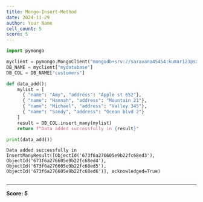 ```yaml
---
title: Mongo-Insert-Method
date: 2024-11-29
author: Your Name
cell_count: 5
score: 5
---
```


```python
import pymongo
```


```python
myclient = pymongo.MongoClient("mongodb+srv://saravana45454:kumar123@saravana.kg1trkw.mongodb.net")
DB_NAME = myclient["mydatabase"]
DB_COL = DB_NAME["customers"]
```


```python
def data_add():
    mylist = [
      { "name": "Amy", "address": "Apple st 652"},
      { "name": "Hannah", "address": "Mountain 21"},
      { "name": "Michael", "address": "Valley 345"},
      { "name": "Sandy", "address": "Ocean blvd 2"}
    ]
    result = DB_COL.insert_many(mylist)
    return f"Data added successfully in {result}"
```


```python
print(data_add())
```

    Data added successfully in InsertManyResult([ObjectId('673f6a276605e9b22fc68ed3'), ObjectId('673f6a276605e9b22fc68ed4'), ObjectId('673f6a276605e9b22fc68ed5'), ObjectId('673f6a276605e9b22fc68ed6')], acknowledged=True)



```python

```


---
**Score: 5**
